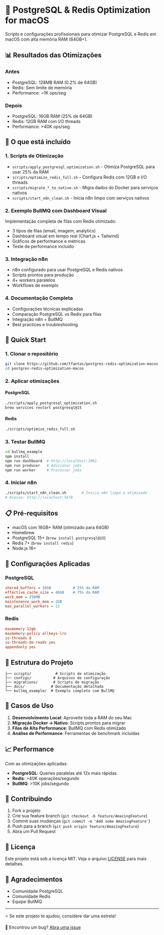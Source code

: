 # 🚀 PostgreSQL & Redis Optimization for macOS

Scripts e configurações profissionais para otimizar PostgreSQL e Redis em macOS com alta memória RAM (64GB+).

## 📊 Resultados das Otimizações

### Antes
- PostgreSQL: 128MB RAM (0.2% de 64GB)
- Redis: Sem limite de memória
- Performance: ~1K ops/seg

### Depois
- PostgreSQL: 16GB RAM (25% de 64GB)
- Redis: 12GB RAM com I/O threads
- Performance: >40K ops/seg

## 🎯 O que está incluído

### 1. Scripts de Otimização
- `scripts/apply_postgresql_optimization.sh` - Otimiza PostgreSQL para usar 25% da RAM
- `scripts/optimize_redis_full.sh` - Configura Redis com 12GB e I/O threads
- `scripts/migrate_*_to_native.sh` - Migra dados do Docker para serviços nativos
- `scripts/start_n8n_clean.sh` - Inicia n8n limpo com serviços nativos

### 2. Exemplo BullMQ com Dashboard Visual
Implementação completa de filas com Redis otimizado:
- 3 tipos de filas (email, imagem, analytics)
- Dashboard visual em tempo real (Chart.js + Tailwind)
- Gráficos de performance e métricas
- Teste de performance incluído

### 3. Integração n8n
- n8n configurado para usar PostgreSQL e Redis nativos
- Scripts prontos para produção
- 4+ workers paralelos
- Workflows de exemplo

### 4. Documentação Completa
- Configurações técnicas explicadas
- Comparação PostgreSQL vs Redis para filas
- Integração n8n + BullMQ
- Best practices e troubleshooting

## 🚀 Quick Start

### 1. Clonar o repositório
```bash
git clone https://github.com/tfantas/postgres-redis-optimization-macos.git
cd postgres-redis-optimization-macos
```

### 2. Aplicar otimizações

#### PostgreSQL
```bash
./scripts/apply_postgresql_optimization.sh
brew services restart postgresql@15
```

#### Redis
```bash
./scripts/optimize_redis_full.sh
```

### 3. Testar BullMQ
```bash
cd bullmq_example
npm install
npm run dashboard  # http://localhost:3001
npm run producer   # Adicionar jobs
npm run worker     # Processar jobs
```

### 4. Iniciar n8n
```bash
./scripts/start_n8n_clean.sh       # Inicia n8n limpo e otimizado
# Acesse: http://localhost:5678
```


## 📋 Pré-requisitos

- macOS com 16GB+ RAM (otimizado para 64GB)
- Homebrew
- PostgreSQL 15+ (`brew install postgresql@15`)
- Redis 7+ (`brew install redis`)
- Node.js 16+

## 🔧 Configurações Aplicadas

### PostgreSQL
```ini
shared_buffers = 16GB          # 25% da RAM
effective_cache_size = 48GB    # 75% da RAM
work_mem = 256MB
maintenance_work_mem = 2GB
max_parallel_workers = 12
```

### Redis
```ini
maxmemory 12gb
maxmemory-policy allkeys-lru
io-threads 8
io-threads-do-reads yes
appendonly yes
```

## 📂 Estrutura do Projeto

```
├── scripts/           # Scripts de otimização
├── configs/          # Arquivos de configuração
├── migrations/       # Scripts de migração
├── docs/            # Documentação detalhada
└── bullmq_example/  # Exemplo completo com BullMQ
```

## 🎯 Casos de Uso

1. **Desenvolvimento Local**: Aproveite toda a RAM do seu Mac
2. **Migração Docker → Nativo**: Scripts prontos para migrar
3. **Filas de Alta Performance**: BullMQ com Redis otimizado
4. **Análise de Performance**: Ferramentas de benchmark incluídas

## 📈 Performance

Com as otimizações aplicadas:

- **PostgreSQL**: Queries paralelas até 12x mais rápidas
- **Redis**: >40K operações/segundo
- **BullMQ**: >10K jobs/segundo

## 🤝 Contribuindo

1. Fork o projeto
2. Crie sua feature branch (`git checkout -b feature/AmazingFeature`)
3. Commit suas mudanças (`git commit -m 'Add some AmazingFeature'`)
4. Push para a branch (`git push origin feature/AmazingFeature`)
5. Abra um Pull Request

## 📝 Licença

Este projeto está sob a licença MIT. Veja o arquivo [LICENSE](LICENSE) para mais detalhes.

## 🙏 Agradecimentos

- Comunidade PostgreSQL
- Comunidade Redis
- Equipe BullMQ

---

⭐ Se este projeto te ajudou, considere dar uma estrela!

🐛 Encontrou um bug? [Abra uma issue](https://github.com/tfantas/postgres-redis-optimization-macos/issues)